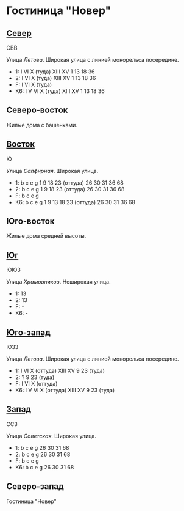 # Гостиница "Новер"

## [Север](./590070.md)

СВВ

Улица *Летова*.
Широкая улица с линией монорельса посередине.

* 1:    I   VI  X (туда)    XIII    XV
        1   13  18  36
* 2:    I   VI  X (туда)    XIII    XV
        1   13  18  36
* F:    I   VI  X (туда)
* K6:   I   V   VI  X (туда)    XIII    XV
        1   13  18  36

## Северо-восток

Жилые дома с башенками.

## [Восток](./595082.md)

Ю

Улица *Сапфирная*.
Широкая улица.

* 1:    b   c   e   g
        1   9   18  23 (оттуда) 26  30  31  36  68
* 2:    b   c   e   g
        1   9   18  23 (оттуда) 26  30  31  36  68
* F:    b   c   e   g
* K6:   b   c   e   g
        1   9   13  18  23 (оттуда) 26  30  31  36  68

## Юго-восток

Жилые дома средней высоты.

## [Юг](./590085.md)

ЮЮЗ

Улица *Храмовников*.
Неширокая улица.

* 1:    13
* 2:    13
* F:    -
* K6:   -

## [Юго-запад](./585085.md)

ЮЗЗ

Улица *Летова*.
Широкая улица с линией монорельса посередине.

* 1:    I   VI  X (оттуда)  XIII    XV
        9   23 (туда)
* 2:    ?
        9   23 (туда)
* F:    I   VI  X (оттуда)
* K6:   I   V   VI  X (оттуда)  XIII    XV
        9   23 (туда)

## [Запад](./585080.md)

ССЗ

Улица *Советская*.
Широкая улица.

* 1:    b   c   e   g
        26  30  31  68
* 2:    b   c   e   g
        26  30  31  68
* F:    b   c   e   g
* K6:   b   c   e   g
        26  30  31  68

## Северо-запад

Гостиница "Новер"
